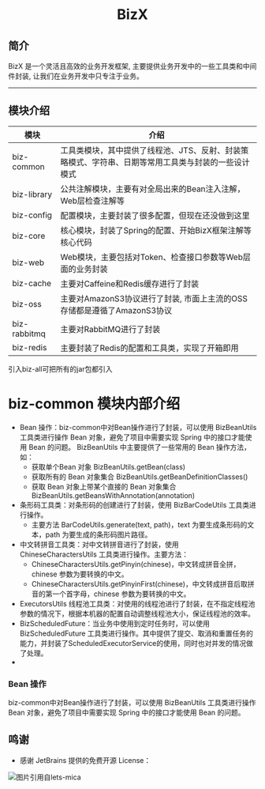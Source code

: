 # <center>BizX</center>

## 简介

BizX 是一个灵活且高效的业务开发框架, 主要提供业务开发中的一些工具类和中间件封装, 让我们在业务开发中只专注于业务。


-------------------------------------------------------------------------------

## 模块介绍

| 模块           | 介绍                                                  |
|--------------|-----------------------------------------------------|
| biz-common   | 工具类模块，其中提供了线程池、JTS、反射、封装策略模式、字符串、日期等常用工具类与封装的一些设计模式 |
| biz-library  | 公共注解模块，主要有对全局出来的Bean注入注解，Web层检查注解等                  |
| biz-config   | 配置模块，主要封装了很多配置，但现在还没做到这里                            |
| biz-core     | 核心模块，封装了Spring的配置、开始BizX框架注解等核心代码                   |
| biz-web      | Web模块，主要包括对Token、检查接口参数等Web层面的业务封装                  |
| biz-cache    | 主要对Caffeine和Redis缓存进行了封装                            |
| biz-oss      | 主要对AmazonS3协议进行了封装, 市面上主流的OSS存储都是遵循了AmazonS3协议      |
| biz-rabbitmq | 主要对RabbitMQ进行了封装                                    |
| biz-redis    | 主要封装了Redis的配置和工具类，实现了开箱即用                           |

引入biz-all可把所有的jar包都引入

# biz-common 模块内部介绍
- Bean 操作：biz-common中对Bean操作进行了封装，可以使用 BizBeanUtils 工具类进行操作 Bean 对象，避免了项目中需要实现 Spring 中的接口才能使用 Bean 的问题。
  BizBeanUtils 中主要提供了一些常用的 Bean 操作方法，如：
  - 获取单个Bean 对象 BizBeanUtils.getBean(class)
  - 获取所有的 Bean 对象集合 BizBeanUtils.getBeanDefinitionClasses()
  - 获取 Bean 对象上带某个直接的 Bean 对象集合 BizBeanUtils.getBeansWithAnnotation(annotation)
- 条形码工具类：对条形码的创建进行了封装，使用 BizBarCodeUtils 工具类进行操作。
  - 主要方法 BarCodeUtils.generate(text, path)，text 为要生成条形码的文本，path 为要生成的条形码图片路径。
- 中文转拼音工具类：对中文转拼音进行了封装，使用 ChineseCharactersUtils 工具类进行操作。主要方法：
  - ChineseCharactersUtils.getPinyin(chinese)，中文转成拼音全拼，chinese 参数为要转换的中文。
  - ChineseCharactersUtils.getPinyinFirst(chinese)，中文转成拼音后取拼音的第一个首字母，chinese 参数为要转换的中文。
- ExecutorsUtils 线程池工具类：对使用的线程池进行了封装，在不指定线程池参数的情况下，根据本机器的配置自动调整线程池大小，保证线程池的效率。
- BizScheduledFuture：当业务中使用到定时任务时，可以使用 BizScheduledFuture 工具类进行操作。其中提供了提交、取消和重置任务的能力，并封装了ScheduledExecutorService的使用，同时也对并发的情况做了处理。
- 



### Bean 操作
biz-common中对Bean操作进行了封装，可以使用 BizBeanUtils 工具类进行操作 Bean 对象，避免了项目中需要实现 Spring 中的接口才能使用 Bean 的问题。



## 鸣谢

- 感谢 JetBrains 提供的免费开源 License：

<p>
<img src="https://images.gitee.com/uploads/images/2020/0406/220236_f5275c90_5531506.png" alt="图片引用自lets-mica" style="float:left;">
</p>